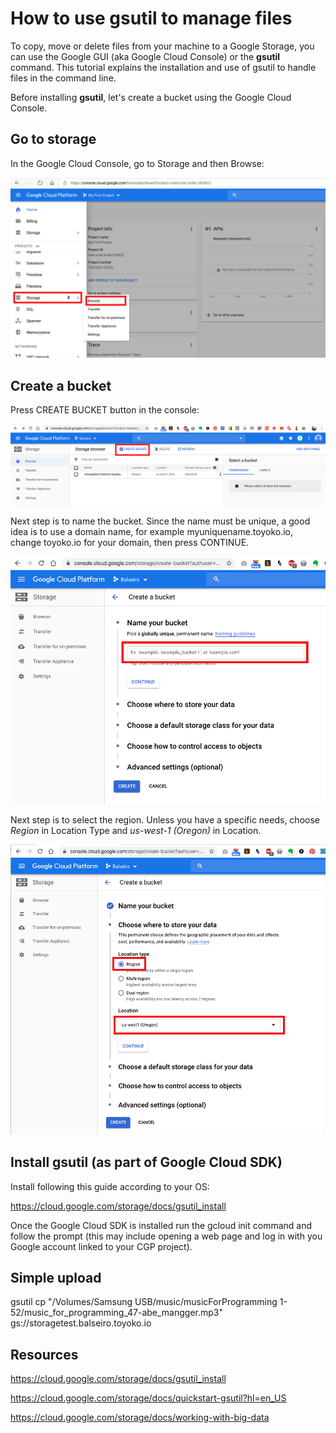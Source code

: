How to use gsutil to manage files
=================================


To copy, move or delete files from your machine to a Google Storage, you can use the Google GUI (aka Google Cloud Console) or the **gsutil** command. This tutorial explains the installation and use of gsutil to handle files in the command line.

Before installing **gsutil**, let's create a bucket using the Google Cloud Console.


Go to storage
-------------

In the Google Cloud Console, go to Storage and then Browse:


![Image of go to storage](imgs/Screen%20Shot%202020-02-04%20at%206.10.46%20PM.png?raw=true)


Create a bucket
---------------

Press CREATE BUCKET button in the console:

![Image of create bucket](imgs/Screen%20Shot%202020-02-04%20at%205.58.15%20PM.png?raw=true)


Next step is to name the bucket. Since the name must be unique, a good idea is to use a domain name, for example myuniquename.toyoko.io, change toyoko.io for your domain, then press CONTINUE.

![Image of name bucket](imgs/Screen%20Shot%202020-02-04%20at%205.58.37%20PM.png?raw=true)

Next step is to select the region. Unless you have a specific needs, choose *Region* in Location Type and *us-west-1 (Oregon)* in Location.

![Image of name bucket](imgs/Screen%20Shot%202020-02-04%20at%206.00.23%20PM.png?raw=true)







Install gsutil (as part of Google Cloud SDK)
--------------------------------------------

Install following this guide according to your OS:

https://cloud.google.com/storage/docs/gsutil_install

Once the Google Cloud SDK is installed run the gcloud init command and follow the prompt (this may include opening a web page and log in with you Google account linked to your CGP project).



Simple upload
-------------




gsutil cp "/Volumes/Samsung USB/music/musicForProgramming 1-52/music_for_programming_47-abe_mangger.mp3" gs://storagetest.balseiro.toyoko.io





Resources
---------

https://cloud.google.com/storage/docs/gsutil_install

https://cloud.google.com/storage/docs/quickstart-gsutil?hl=en_US

https://cloud.google.com/storage/docs/working-with-big-data
